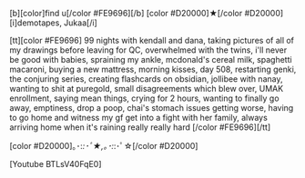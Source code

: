 [b][color]find u[/color #FE9696][/b] [color #D20000]★[/color #D20000] [i]demotapes, Jukaa[/i] 

[tt][color #FE9696] 99 nights with kendall and dana, taking pictures of all of my drawings before leaving for QC, overwhelmed with the twins, i'll never be good with babies, spraining my ankle, mcdonald's cereal milk, spaghetti macaroni, buying a new mattress, morning kisses, day 508, restarting genki, the conjuring series, creating flashcards on obsidian, jollibee with nanay, wanting to shit at puregold, small disagreements which blew over, UMAK enrollment, saying mean things, crying for 2 hours, wanting to finally go away, emptiness, drop a poop, chai's stomach issues getting worse, having to go home and witness my gf get into a fight with her family, always arriving home when it's raining really really hard [/color #FE9696][/tt]

[color #D20000]｡･:*:･ﾟ★,｡･:*:･ﾟ☆[/color #D20000] 

[Youtube BTLsV40FqE0]